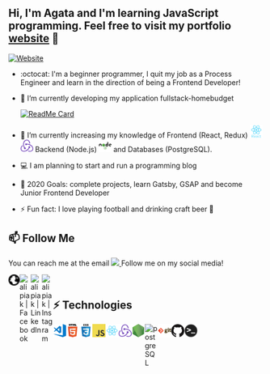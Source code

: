 ## Hi, I'm Agata and I'm learning JavaScript programming. Feel free to visit my portfolio [website] 👋

[![Website](https://img.shields.io/website?label=alipiak.com&style=for-the-badge&url=https%3A%2F%2Falipiak.com)](https://alipiak.com)

- :octocat: I'm a beginner programmer, I quit my job as a Process Engineer and learn in the direction of being a Frontend Developer!

- 🔭 I’m currently developing my application fullstack-homebudget

  [![ReadMe Card](https://github-readme-stats.vercel.app/api/pin/?username=AgaLip-js&repo=fullstack-homebudget)](https://github.com/AgaLip-js/fullstack-homebudget)

- 🌱 I’m currently increasing my knowledge of Frontend (React, Redux) <img src="https://raw.githubusercontent.com/devicons/devicon/master/icons/react/react-original-wordmark.svg" alt="react" width="25" height="25" /> <img src="https://raw.githubusercontent.com/devicons/devicon/master/icons/redux/redux-original.svg" alt="redux" width="25" height="25"/> Backend (Node.js) <img src="https://raw.githubusercontent.com/devicons/devicon/master/icons/nodejs/nodejs-original-wordmark.svg" alt="nodejs" width="25" height="25" /> and Databases (PostgreSQL).

- 💻 I am planning to start and run a programming blog
- 🥅 2020 Goals: complete projects, learn Gatsby, GSAP and become Junior Frontend Developer
- ⚡ Fun fact: I love playing football and drinking craft beer 🤣

## 📫 Follow Me

You can reach me at the email <a href="mailto:agatalipiak25@gmail.com"> <img src="https://img.icons8.com/fluent/48/000000/gmail.png" width="3.5%"/> </a>
Follow me on my social media!

[<img align="left" alt="alipiak.com" width="22px" src="https://raw.githubusercontent.com/iconic/open-iconic/master/svg/globe.svg" />][website]
[<img align="left" alt="alipiak | Facebook" width="22px" src="https://img.icons8.com/fluent/48/000000/facebook-new.png" width="3.5%" />][facebook]
[<img align="left" alt="alipiak | LinkedIn" width="22px" src="https://img.icons8.com/color/48/000000/linkedin.png" width="3.5%" />][linkedin]
[<img align="left" alt="alipiak | Instagram" width="22px" src="https://img.icons8.com/fluent/48/000000/instagram-new.png" width="3.5%" />][instagram]

<br>

## ⚡ Technologies

<img align="left" alt="Visual Studio Code" width="26px" src="https://raw.githubusercontent.com/github/explore/80688e429a7d4ef2fca1e82350fe8e3517d3494d/topics/visual-studio-code/visual-studio-code.png" />
<img align="left" alt="HTML5" width="26px" src="https://raw.githubusercontent.com/github/explore/80688e429a7d4ef2fca1e82350fe8e3517d3494d/topics/html/html.png" />
<img align="left" alt="CSS3" width="26px" src="https://raw.githubusercontent.com/github/explore/80688e429a7d4ef2fca1e82350fe8e3517d3494d/topics/css/css.png" />
<img align="left" alt="JavaScript" width="26px" src="https://raw.githubusercontent.com/github/explore/80688e429a7d4ef2fca1e82350fe8e3517d3494d/topics/javascript/javascript.png" />
<img align="left" alt="React" width="26px" src="https://raw.githubusercontent.com/github/explore/80688e429a7d4ef2fca1e82350fe8e3517d3494d/topics/react/react.png" />
<img align="left" alt="Redux" width="26px" src="https://raw.githubusercontent.com/devicons/devicon/master/icons/redux/redux-original.svg" />
<img align="left" alt="Node.js" width="26px" src="https://raw.githubusercontent.com/github/explore/80688e429a7d4ef2fca1e82350fe8e3517d3494d/topics/nodejs/nodejs.png" />
<img align="left" alt="postgreSQL" width="26px" src="https://img.shields.io/badge/postgres-%23316192.svg?&style=for-the-badge&logo=postgresql&logoColor=white"/>
<img align="left" alt="Git" width="26px" src="https://raw.githubusercontent.com/github/explore/80688e429a7d4ef2fca1e82350fe8e3517d3494d/topics/git/git.png" />
<img align="left" alt="GitHub" width="26px" src="https://raw.githubusercontent.com/github/explore/78df643247d429f6cc873026c0622819ad797942/topics/github/github.png" />
<img align="left" alt="Terminal" width="26px" src="https://raw.githubusercontent.com/github/explore/80688e429a7d4ef2fca1e82350fe8e3517d3494d/topics/terminal/terminal.png" />

[website]: https://alipiak.com
[instagram]: https://www.instagram.com/gunin25/?hl=pl
[linkedin]: https://www.linkedin.com/in/agata-lipiak-67aa50162/
[facebook]: https://www.facebook.com/agata.sobstyl
